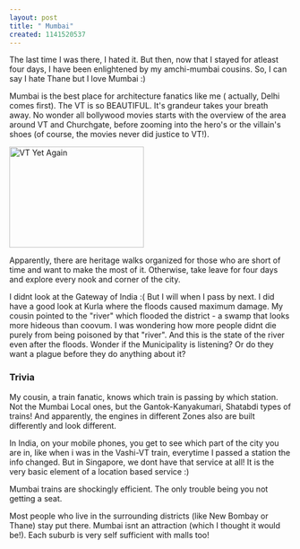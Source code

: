 ```yaml
--- 
layout: post
title: " Mumbai"
created: 1141520537
---
```

The last time I was there, I hated it. But then, now that I stayed for atleast four days, I have been enlightened by my amchi-mumbai cousins. So, I can say I hate Thane but I love Mumbai :)

Mumbai is the best place for architecture fanatics like me ( actually, Delhi comes first). The VT is so BEAUTIFUL. It's grandeur takes your breath away. No wonder all bollywood movies starts with the overview of the area around VT and Churchgate, before zooming into the hero's or the villain's shoes (of course, the movies never did justice to VT!). 

<a href="http://www.flickr.com/photos/nimbupani/106070177/" title="Photo Sharing"><img src="http://static.flickr.com/48/106070177_39bdedbe3f_m.jpg" width="240" height="180" alt="VT Yet Again" /></a>

Apparently, there are heritage walks organized for those who are short of time and want to make the most of it. Otherwise, take leave for four days and explore every nook and corner of the city. 

I didnt look at the Gateway of India :( But I will when I pass by next. I did have a good look at Kurla where the floods caused maximum damage. My cousin pointed to the "river" which flooded the district - a swamp that looks more hideous than coovum. I was wondering how more people didnt die purely from being poisoned by that "river". And this is the state of the river even after the floods. Wonder if the Municipality is listening? Or do they want a plague before they do anything about it?

<h3>Trivia</h3>
My cousin, a train fanatic, knows which train is passing by which station. Not the Mumbai Local ones, but the Gantok-Kanyakumari, Shatabdi types of trains! And apparently, the engines in different Zones also are built differently and look different. 

In India, on your mobile phones, you get to see which part of the city you are in, like when i was in the Vashi-VT train, everytime I passed a station the info changed. But in Singapore, we dont have that service at all! It is the very basic element of a location based service :)

Mumbai trains are shockingly efficient. The only trouble being you not getting a seat. 

Most people who live in the surrounding districts (like New Bombay or Thane) stay put there. Mumbai isnt an attraction (which I thought it would be!). Each suburb is very self sufficient with malls too!
